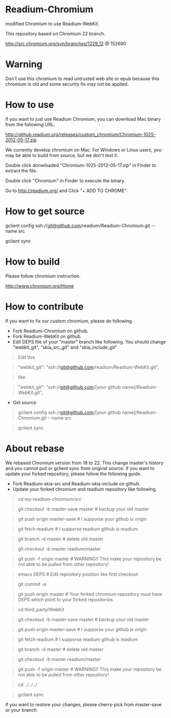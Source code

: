 Readium-Chromium
===============

modified Chromium to use Readium-WebKit.

This repository based on Chromium 22 branch.

http://src.chromium.org/svn/branches/1229_12 @ 152690

# Warning

Don't use this chromium to read untrusted web site or epub because this chromium is old and some security fix may not be applied. 

# How to use
If you want to just use Readium Chromium, you can download Mac binary from the following URL.

http://github.readium.org/releases/custom_chromium/Chromium-1025-2012-05-17.zip

We currently develop chromium on Mac.
For Windows or Linux users, you may be able to build from source, but we don't test it.

Double click donwloaded "Chromium-1025-2012-05-17.zip" in Finder to extract the file.

Double click "Chromium" in Finder to execute the binary.

Go to http://readium.org/ and Click "+ ADD TO CHROME".

# How to get source
gclient config ssh://git@github.com/readium/Readium-Chromium.git --name src

gclient sync

# How to build
Please follow chromium instruction.

http://www.chromium.org/Home

# How to contribute
If you want to fix our custom chromium, please do following.

* Fork Readium-Chromium on github.
* Fork Readium-WebKit on github.
* Edit DEPS file of your "master" branch like following. You should change "webkit_git", "skia_src_git" and "skia_include_git"

> Edit this

>   "webkit_git": "ssh://git@github.com/readium/Readium-WebKit.git",

> like

>   "webkit_git": "ssh://git@github.com/[your github name]/Readium-WebKit.git",


* Get source

> gclient config ssh://git@github.com/[your github name]/Readium-Chromium.git --name src

> gclient sync

# About rebase
We rebased Chromium version from 18 to 22.
This change master's history and you cannot pull or gclient sync from original source.
If you want to update your forked repository, please follow the following guide.

* Fork Readium-skia-src and Readium-skia-include on github.
* Update your forked chromium and readium repository like following.

> cd my-readium-chromium/src

> git checkout -b master-save master    # backup your old master

> git push origin master-save           # I supporse your github is origin

> git fetch readium                     # I supporse readium github is readium

> git branch -d master                  # delete old master

> git checkout -b master readium/master

> git push -f origin master             # WARNING!! This make your repository be not able to be pulled from other repository!

> emacs DEPS                            # Edit repository position like first checkout

> git commit -a

> git push origin master                # Your forked chromium repository must have DEPS which point to your forked repositories.

> cd third_party/WebKit

> git checkout -b master-save master    # backup your old master

> git push origin master-save           # I supporse your github is origin

> git fetch readium                     # I supporse readium github is readium

> git branch -d master                  # delete old master

> git checkout -b master readium/master

> git push -f origin master             # WARNING!! This make your repository be not able to be pulled from other repository!

> cd ../../../

> gclient sync

If you want to restore your changes, please cherry-pick from master-save or your branch.
